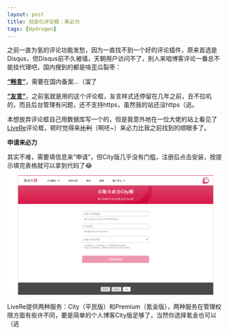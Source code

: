 ```yaml
---
layout: post
title: 社会化评论框：来必力
tags: [Hydrogen]
---
```

之前一直为氢的评论功能发愁，因为一直找不到一个好的评论插件，原来首选是Disqus，但Disqus前不久被墙，天朝用户访问不了，别人来咱博客评论一番总不能挂代理吧，国内搜到的都是啥歪瓜裂枣：

[**“畅言”**](https://changyan.kuaizhan.com/)，需要在国内备案...（溜了

[**“友言”**](http://www.uyan.cc/)，之前氢就是用的这个评论框，友言样式还停留在几年之前，丑不拉叽的，而且后台管理有问题，还不支持https，虽然我的站还没https（逃。

本想放弃评论框自己用数据库写一个的，但是我意外地在一位大佬的站上看见了[LiveRe](https://livere.com)评论框，顿时觉得~~来比利~~（啊呸~）来必力比我之前找到的顺眼多了。

**申请来必力**

其实不难，需要填信息来“申请”，但City版几乎没有门槛，注册后点击安装，按提示填完表格就可以拿到代码了😂

![livere-city-get](/usrimg/2017-12-23-livere-city-get.png)

LiveRe提供两种服务：City（平民版）和Premium（氪金版），两种服务在管理权限方面有些许不同，要是简单的个人博客City版足够了，当然你选择氪金也可以（逃
